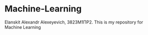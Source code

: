# Machine-Learning
Elanskit Alexandr Alexeyevich, 3823М1ПР2. This is my repository for Machine Learning
